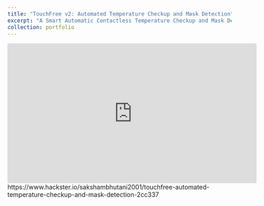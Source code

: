 ```yaml
---
title: "TouchFree v2: Automated Temperature Checkup and Mask Detection"
excerpt: "A Smart Automatic Contactless Temperature Checkup and Mask Detection Kiosk using Facial Landmarking and Deep Learning for under $100.<br/><img src='/images/TouchFree-v2.jpeg'>"
collection: portfolio
---
```


<iframe width="560" height="315" src="https://www.youtube.com/embed/HFBD5NxqAko" title="YouTube video player" frameborder="0" allow="accelerometer; autoplay; clipboard-write; encrypted-media; gyroscope; picture-in-picture" allowfullscreen></iframe>
https://www.hackster.io/sakshambhutani2001/touchfree-automated-temperature-checkup-and-mask-detection-2cc337